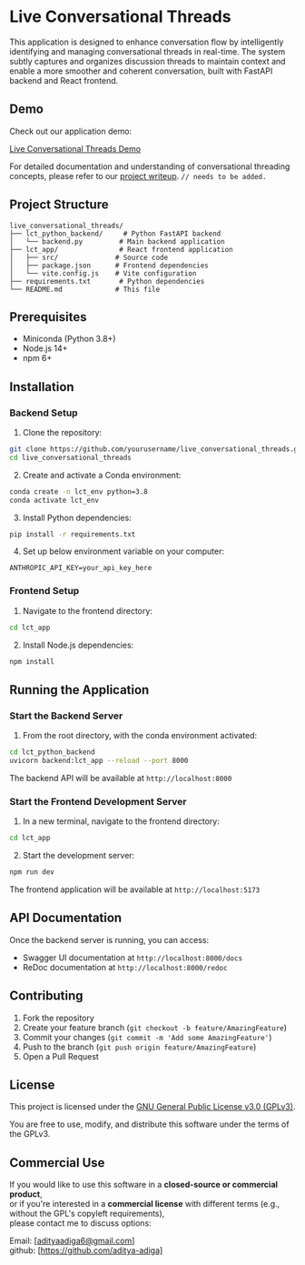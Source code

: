 # Live Conversational Threads

This application is designed to enhance conversation flow by intelligently identifying and managing conversational threads in real-time. The system subtly captures and organizes discussion threads to maintain context and enable a more smoother and coherent conversation, built with FastAPI backend and React frontend.

## Demo

Check out our application demo:

[Live Conversational Threads Demo](https://youtu.be/sflh9t_Y1eQ?feature=shared)

For detailed documentation and understanding of conversational threading concepts, please refer to our [project writeup](https://docs.google.com/document/d/11sC8fKkNCs09fFBztFqq6rp8b83UQiX2qA1kKF2GpYM/edit?usp=sharing). `// needs to be added.`

## Project Structure

```
live_conversational_threads/
├── lct_python_backend/     # Python FastAPI backend
│   └── backend.py         # Main backend application
├── lct_app/               # React frontend application
│   ├── src/              # Source code
│   ├── package.json      # Frontend dependencies
│   └── vite.config.js    # Vite configuration
├── requirements.txt       # Python dependencies
└── README.md             # This file
```

## Prerequisites

- Miniconda (Python 3.8+)
- Node.js 14+
- npm 6+

## Installation

### Backend Setup

1. Clone the repository:

```bash
git clone https://github.com/yourusername/live_conversational_threads.git
cd live_conversational_threads
```

2. Create and activate a Conda environment:

```bash
conda create -n lct_env python=3.8
conda activate lct_env
```

3. Install Python dependencies:

```bash
pip install -r requirements.txt
```

4. Set up below environment variable on your computer:

```
ANTHROPIC_API_KEY=your_api_key_here
```

### Frontend Setup

1. Navigate to the frontend directory:

```bash
cd lct_app
```

2. Install Node.js dependencies:

```bash
npm install
```

## Running the Application

### Start the Backend Server

1. From the root directory, with the conda environment activated:

```bash
cd lct_python_backend
uvicorn backend:lct_app --reload --port 8000
```

The backend API will be available at `http://localhost:8000`

### Start the Frontend Development Server

1. In a new terminal, navigate to the frontend directory:

```bash
cd lct_app
```

2. Start the development server:

```bash
npm run dev
```

The frontend application will be available at `http://localhost:5173`

## API Documentation

Once the backend server is running, you can access:

- Swagger UI documentation at `http://localhost:8000/docs`
- ReDoc documentation at `http://localhost:8000/redoc`

## Contributing

1. Fork the repository
2. Create your feature branch (`git checkout -b feature/AmazingFeature`)
3. Commit your changes (`git commit -m 'Add some AmazingFeature'`)
4. Push to the branch (`git push origin feature/AmazingFeature`)
5. Open a Pull Request

## License

This project is licensed under the [GNU General Public License v3.0 (GPLv3)](LICENSE).

You are free to use, modify, and distribute this software under the terms of the GPLv3.

## Commercial Use

If you would like to use this software in a **closed-source or commercial product**,  
or if you're interested in a **commercial license** with different terms (e.g., without the GPL's copyleft requirements),  
please contact me to discuss options:

Email: [adityaadiga6@gmail.com]  
github: [https://github.com/aditya-adiga]
